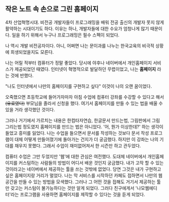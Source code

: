 ## 작은 노트 속 손으로 그린 홈페이지 

4차 산업혁명시대. 비전공 개발자들이 프로그래밍을 배워 전공 출신의 개발자 못지 않게 활약하는 시대이기도 하다. 
이유는 하나, 개발자들에 대한 수요가 엄청나게 많기 때문이다. 일을 하기 위해서 누구나 프로그래밍은 필수 스펙이 되었다. 

나 역시 개발 비전공자이다. 아니, 어쩌면 나는 문이과를 나누는 한국교육의 비극적 상황에 희생되었을지도 모른다. 

나는 어릴 적부터 컴퓨터가 정말 좋았다. 당시에 야후나 네이버에서 개인홈페이지 서비스가 제공되었던 때였다. 
인터넷이 혁명적으로 발달하던 무렵이었고, 나는 **홈페이지** 라는 것에 반했다. 

"나도 인터넷에서 나만의 홈페이지를 구현하고 싶다"
이것이 나의 오랜 꿈이었다. 

오죽했으면 초등학교에 들어가자마자 아침 수업에 컴퓨터 강좌를 수강할 수 있다고 해서 ~~(유료였다)~~ 부모님을 졸라서 신청을 했다. 
여기서 홈페이지를 만들 수 있는 법을 배울 수 있을 거라 생각했던 것이다.

그러나 거기에서 가르치는 내용은 한컴타자연습, 한글문서 만드는법, 그림판에서 그림 그리는법 정도였지 홈페이지를 만드는 법은 아니었다. 
'어, 뭔가 이상한데?' 하는 생각이 들었고 흥미를 잃었다. 
나는 수업을 들으면서 문서를 작성하는 것보다 문서 작성 프로그램이 대체 어떻게 만들어졌기에 돌아가는 건지가 더 궁금했다. 
하지만 이 강좌는 나의 기대를 채우지 못했다. 그래서 수업이 재미없어져서 한 시즌만 하고 관두었다. 

컴퓨터 수업은 그만 두었지만 '웹'에 대한 관심은 여전했다. 도대체 네이버에서 개인홈페이지를 커스텀하는 사람들의 방법이 어디서 배운 것인지 궁금했다. 
내가 고작 할 수 있는 것이라고는 네이버에서 제공하는 툴을 쓰는 것밖에 없었다. 
당연 그것은 내가 구현하고 싶은 홈페이지랑 거리가 멀었다. 
나는 막 서비스를 시작하던 카페도 접하면서 나만의 웹 공간을 만들 수 있는 방법을 모색했다. 
그러나 그 어떤 것을 접해도 거기서 제공하는 툴만 갖고는 커스텀이 불가능하다는 것만 알게 되었다. 
그러다 친구에게서 '나모웹에디터'라는 프로그램을 사용하면 홈페이지를 제작할 수 있다는 것을 듣게 되었다. 


